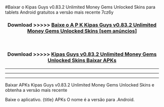 #Baixar o Kipas Guys v0.83.2 Unlimited Money Gems Unlocked Skins   para tablets Android gratuitos a versão mais recente 7cz6y


<div align="center">
<h3>Download >>>>> <a href="https://pt-web.web.app/?pt= Kipas Guys v0.83.2 Unlimited Money Gems Unlocked Skins ">Baixe o A P K Kipas Guys v0.83.2 Unlimited Money Gems Unlocked Skins  [sem anúncios]</a></h3><br>

<h3>Download >>>>> <a href="https://pt-web.web.app/?pt= Kipas Guys v0.83.2 Unlimited Money Gems Unlocked Skins ">Kipas Guys v0.83.2 Unlimited Money Gems Unlocked Skins  Baixar APKs</a></h3>
</div>

----------------------------------------------------------

----------------------------------------------------------

----------------------------------------------------------

Baixar APKs Kipas Guys v0.83.2 Unlimited Money Gems Unlocked Skins  e obtenha a versão mais recente

Baixe o aplicativo. {title} APKs O nome é a versão para .Android.


